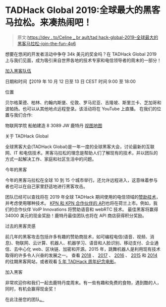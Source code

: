 # TADHack Global 2019:全球最大的黑客马拉松。来凑热闹吧！

> 原文:[https://dev . to/Celine _ br ault/tad hack-global-2019-全球最大的黑客马拉松-join-the-fun-4p6](https://dev.to/celine_brault/tadhack-global-2019-the-largest-hackathon-worldwide-join-the-fun-4p6)

想要在悠闲的开发者活动中争夺 34k 美元的奖金吗？在 TADHack Global 2019 上与我们见面，成为吸引来自世界各地的技术专家和电信领导者的周末的一部分！

[加入黑客队伍](https://tadhack.com/2019/global/tadhack-netherlands/)

日期和时间【2019 年 10 月 12 日至 13 日
CEST 时间 9:00 至 18:00

位置

贝尔格莱德、柏林、约翰内斯堡、伦敦、罗马尼亚、吉隆坡、斯里兰卡、芝加哥和波帕扬。也可以从其他地点远程登录。该活动将在 YouTube 上直播。
在我们的位置与我们合作:

物联网学院
船舶建造 8
3089 JW 鹿特丹
[视图地图](https://goo.gl/maps/KHBWDEZgjbWzhons6)

关于 TADHack Global

全球黑客大会(TADHack Global)是一年一度的全球黑客大会，讨论最新的互联网、IT 和电信技术。黑客马拉松的理念是帮助人们了解现有的技术，并以团队的方式一起解决工作、家庭和社区生活中的问题。

今年的黑客

今年的黑客马拉松在全球 10 到 15 个城市举行。还允许远程进入，这意味着参与者也可以在自己家里舒适地进行黑客攻击。

团队已经可以查找将在 2019 年全球 TADHack 期间使用的电信领域的[赞助技术](https://tadhack.com/2019/global/tadhack-netherlands/)，并考虑使用哪种技术。 [KPN 和 KPN 合作伙伴的 API](https://developer.kpn.com/?utm_source=dev.to&utm_medium=TADHack&utm_campaign=aug19)也将在荷兰上市。例如，我们的合作伙伴 VoIP Innovations 将赞助语音和 webRTC 技术。
最佳黑客将赢得 34000 美元的现金奖励！鹿特丹最佳团队也将在 API 商店获得积分奖励。

过去的黑客灵感

前几年的黑客攻击包括许多有趣的赞助商技术，如可编程电信(语音、视频、消息)、物联网、云计算、机器人、机器学习、语音和人脸识别、移动支付、企业通信、去中心化 web、区块链、加密和开源。2015 年，跳舞机器人是利用现有技术取得的许多令人兴奋的发展之一。
查看 [2018](http://www.tadhack.com/2018) 、 [2017](https://tadhack.com/2017/global) 、 [2016](http://tadhack.com/2016/global) 、 [2015](http://tadhack.com/2015) 和 [2014](http://tadhack.com/2014) 的往期黑客网站，或者观看 [5 年 TADHack 周年纪念电影](https://www.youtube.com/watch?v=bLIYYA0SQVo)。

加入黑客

非常欢迎你和我们一起去鹿特丹度周末。有一些有趣和免费的食物，遇到酷的人，同时，有机会赢得现金奖！

在此注册您的团队[。](https://tadhack.com/2019/global/tadhack-netherlands/)